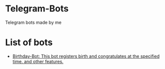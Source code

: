 # Telegram-Bots
Telegram bots made by me

# List of bots
+ [Birthday-Bot: This bot registers birth and congratulates at the specified time. and other features.](https://github.com/Crimson-Amir/Telegram-Bots/tree/main/AfcBot-TelegramFifaChannel)
